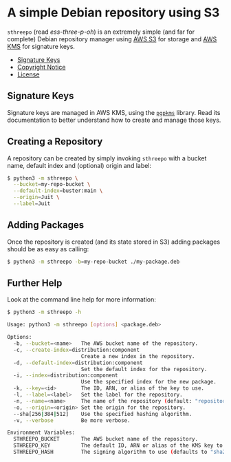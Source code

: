 A simple Debian repository using S3
===================================

`sthreepo` (read _ess-three-p-oh_) is an extremely simple (and far for complete)
Debian repository manager using [AWS S3](https://aws.amazon.com/s3/) for storage
and [AWS KMS](https://aws.amazon.com/kms/) for signature keys.

* [Signature Keys](#signature-keys)
* [Copyright Notice](NOTICE.md)
* [License](LICENSE.md)


Signature Keys
--------------

Signature keys are managed in AWS KMS, using the
[`pgpkms`](https://pypi.org/project/pgpkms/) library. Read its documentation
to better understand how to create and manage those keys.


Creating a Repository
---------------------

A repository can be created by simply invoking `sthreepo` with a bucket name,
default index and (optional) origin and label:

```bash
$ python3 -m sthreepo \
  --bucket=my-repo-bucket \
  --default-index=buster:main \
  --origin=Juit \
  --label=Juit
```

Adding Packages
---------------

Once the repository is created (and its state stored in S3) adding packages
should be as easy as calling:

```bash
$ python3 -m sthreepo -b=my-repo-bucket ./my-package.deb
```

Further Help
------------

Look at the command line help for more information:

```bash
$ python3 -m sthreepo -h

Usage: python3 -m sthreepo [options] <package.deb>

Options:
  -b, --bucket=<name>   The AWS bucket name of the repository.
  -c, --create-index=distribution:component
                        Create a new index in the repository.
  -d, --default-index=distribution:component
                        Set the default index for the repository.
  -i, --index=distribution:component
                        Use the specified index for the new package.
  -k, --key=<id>        The ID, ARN, or alias of the key to use.
  -l, --label=<label>   Set the label for the repository.
  -n, --name=<name>     The name of the repository (default: "repository").
  -o, --origin=<origin> Set the origin for the repository.
  --sha[256|384|512]    Use the specified hashing algorithm.
  -v, --verbose         Be more verbose.

Environment Variables:
  STHREEPO_BUCKET       The AWS bucket name of the repository.
  STHREEPO_KEY          The default ID, ARN or alias of the KMS key to use.
  STHREEPO_HASH         The signing algorithm to use (defaults to "sha256").
```
